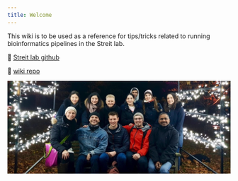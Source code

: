 ```yaml
---
title: Welcome
---
```


This wiki is to be used as a reference for tips/tricks related to running bioinformatics pipelines in the Streit lab.

🐙 [Streit lab github](https://github.com/Streit-lab)

🐙 [wiki repo](https://github.com/Streit-lab/Streit-lab.github.io)

![Lab photo](https://github.com/Streit-lab/Streit-lab.github.io/blob/master/images/lab-photo-edit.png)
